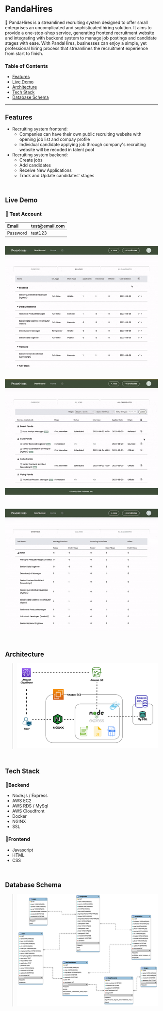# PandaHires

🐼 PandaHires is a streamlined recruiting system designed to offer small enterprises an uncomplicated and sophisticated hiring solution. It aims to provide a one-stop-shop service, generating frontend recruitment website and integrating with backend system to manage job postings and candidate stages with ease. With PandaHires, businesses can enjoy a simple, yet professional hiring process that streamlines the recruitment experience from start to finish.

### Table of Contents

- [Features](#features)
- [Live Demo](#live-demo)
- [Architecture](#architecture)
- [Tech Stack](#tech-stack)
- [Database Schema](#database-schema)
---

## Features
+ Recruiting system frontend: 
  + Companies can have their own public recruiting website with opening job list and compay profile
  + Individual candidate applying job through company's recruiting website will be recoded in talent pool
+ Recruiting system backend: 
  + Create jobs 
  + Add candidates
  + Receive New Applications
  + Track and Update candidates' stages

<br>

## Live Demo
  ### 📍 Test Account
  | Email | test@email.com |
  | :--- | :--- |
  | Password | test123 |
  
 ![image](https://github.com/HuaJung/PandaHires/blob/main/create_job.gif)
 ---
 ![image](https://github.com/HuaJung/PandaHires/blob/main/candidate_create%26update_status.gif)
 ---
 ![image](https://github.com/HuaJung/PandaHires/blob/main/apply_job.gif)

<br>

## Architecture
> ![image](https://github.com/HuaJung/PandaHires/blob/main/PandaHires%20Architecure%20Design.png)

<br>

## Tech Stack
### 📍Backend

  + Node.js / Express
  + AWS EC2
  + AWS RDS / MySql
  + AWS Cloudfront
  + Docker
  + NGINX
  + SSL
  
### 📍Frontend

  + Javascript
  + HTML
  + CSS

<br>

## Database Schema
> ![image](https://github.com/HuaJung/PandaHires/blob/main/PandaHires%20ERD.png)

